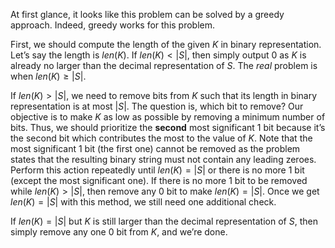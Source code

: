At first glance, it looks like this problem can be solved by a greedy approach. Indeed, greedy works for this problem.

First, we should compute the length of the given $K$ in binary representation. Let’s say the length is $len(K)$. If $len(K) < |S|$, then simply output 0 as $K$ is already no larger than the decimal representation of $S$. The *real* problem is when $len(K) \ge |S|$.

If $len(K) > |S|$, we need to remove bits from $K$ such that its length in binary representation is at most $|S|$. The question is, which bit to remove? Our objective is to make $K$ as low as possible by removing a minimum number of bits. Thus, we should prioritize the **second** most significant 1 bit because it’s the second bit which contributes the most to the value of $K$. Note that the most significant 1 bit (the first one) cannot be removed as the problem states that the resulting binary string must not contain any leading zeroes. Perform this action repeatedly until $len(K) = |S|$ or there is no more 1 bit (except the most significant one). If there is no more 1 bit to be removed while $len(K) > |S|$, then remove any 0 bit to make $len(K) = |S|$. Once we get $len(K) = |S|$ with this method, we still need one additional check.

If $len(K) = |S|$ but $K$ is still larger than the decimal representation of $S$, then simply remove any one 0 bit from $K$, and we’re done.